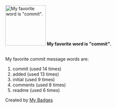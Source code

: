 <img src="https://my-badges.github.io/my-badges/favorite-word.png" alt="My favorite word is &quot;commit&quot;." title="My favorite word is &quot;commit&quot;." width="128">
<strong>My favorite word is &quot;commit&quot;.</strong>
<br><br>

My favorite commit message words are:

1. commit (used 14 times)
2. added (used 13 times)
3. initial (used 9 times)
4. comments (used 8 times)
5. readme (used 6 times)


Created by <a href="https://github.com/my-badges/my-badges">My Badges</a>